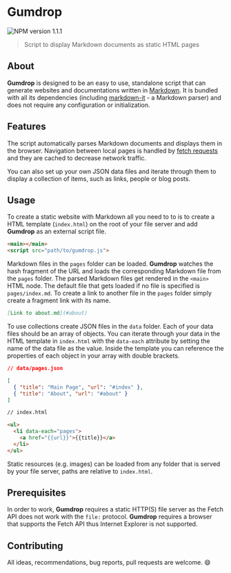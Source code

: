 # Gumdrop

![NPM version 1.1.1](https://img.shields.io/badge/npm-1.1.1-blue.svg)

> Script to display Markdown documents as static HTML pages

## About

**Gumdrop** is designed to be an easy to use, standalone script that can generate websites and documentations written in [Markdown](https://daringfireball.net/projects/markdown/syntax). It is bundled with all its dependencies (including [markdown-it](https://github.com/markdown-it/markdown-it) - a Markdown parser) and does not require any configuration or initialization.

## Features

The script automatically parses Markdown documents and displays them in the browser. Navigation between local pages is handled by [fetch requests](https://developer.mozilla.org/en-US/docs/Web/API/Fetch_API) and they are cached to decrease network traffic.

You can also set up your own JSON data files and iterate through them to display a collection of items, such as links, people or blog posts.

## Usage

To create a static website with Markdown all you need to to is to create a HTML template (`index.html`) on the root of your file server and add **Gumdrop** as an external script file.

```html
<main></main>
<script src="path/to/gumdrop.js">
```

Markdown files in the `pages` folder can be loaded. **Gumdrop** watches the hash fragment of the URL and loads the corresponding Markdown file from the `pages` folder. The parsed Markdown files get rendered in the `<main>` HTML node. The default file that gets loaded if no file is specified is `pages/index.md`. To create a link to another file in the `pages` folder simply create a fragment link with its name.

```md
[Link to about.md](#about)
```

To use collections create JSON files in the `data` folder. Each of your data files should be an array of objects. You can iterate through your data in the HTML template in `index.html` with the `data-each` attribute by setting the name of the data file as the value. Inside the template you can reference the properties of each object in your array with double brackets.

```json
// data/pages.json

[
  { "title": "Main Page", "url": "#index" },
  { "title": "About", "url": "#about" }
]
```

```html
// index.html

<ul>
  <li data-each="pages">
    <a href="{{url}}">{{title}}</a>
  </li>
</ul>
```

Static resources (e.g. images) can be loaded from any folder that is served by your file server, paths are relative to `index.html`.

## Prerequisites

In order to work, **Gumdrop** requires a static HTTP(S) file server as the Fetch API does not work with the `file:` protocol. **Gumdrop** requires a browser that supports the Fetch API thus Internet Explorer is not supported.

## Contributing

All ideas, recommendations, bug reports, pull requests are welcome. :smile: